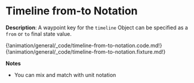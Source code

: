 # Timeline from-to Notation

__Description__: A waypoint key for the `timeline` Object can be specified as a `from` or `to` final state value.

{!animation/general/_code/timeline-from-to-notation.code.md!}
{!animation/general/_code/timeline-from-to-notation.fixture.md!}

__Notes__

+ You can mix and match with unit notation

<div class="cf"></div>
<div class="end"></div>

